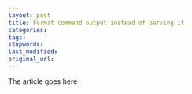 ```yaml
---
layout: post
title: Format command output instead of parsing it
categories:
tags:
stopwords:
last_modified:
original_url: 
---
```


The article goes here

